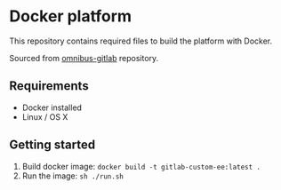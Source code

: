# Docker platform

This repository contains required files to build the platform with Docker.

Sourced from [omnibus-gitlab](https://gitlab.com/gitlab-org/omnibus-gitlab/-/tree/master/docker) repository.

## Requirements

* Docker installed
* Linux / OS X

## Getting started

1. Build docker image: `docker build -t gitlab-custom-ee:latest .`
2. Run the image: `sh ./run.sh`

